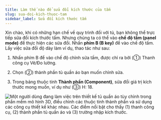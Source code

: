 ```yaml
---
title: Làm thế nào để sửa đổi kích thước của tấm
slug: sua-doi-kich-thuoc-tam
sidebar_label: Sửa đổi kích thước tấm
---
```


Xin chào, khi có những hạn chế về quy trình đối với tủ, bạn không thể trực tiếp sửa đổi kích thước tấm. Nhưng chúng ta có thể vào **chế độ tấm (panel mode)** để thực hiện các sửa đổi. Nhấn **phím B (B key)** để vào chế độ tấm. Lấy việc sửa đổi độ dày làm ví dụ, thao tác như sau:

1. Nhấn phím B để vào chế độ chỉnh sửa tấm, được chỉ ra bởi (①) Thanh công cụ Vẽ/Đo lường.

2. Chọn (②) thành phần tủ quần áo bạn muốn chỉnh sửa.

3. Trong bảng thuộc tính **Thành phần (Component)**, sửa đổi giá trị kích thước mong muốn, ví dụ như (③) H: 18.

![Một người dùng đang làm việc trên thiết kế tủ quần áo tùy chỉnh trong phần mềm mô hình 3D, điều chỉnh các thuộc tính thành phần và sử dụng các công cụ thiết kế khác nhau. Các điểm nổi bật cho thấy (1) thanh công cụ, (2) thành phần tủ quần áo và (3) trường nhập kích thước.](https://storage.googleapis.com/jegavn_kb/images/27828026-8682-4cc3-a89a-f7c716dd376a.png)